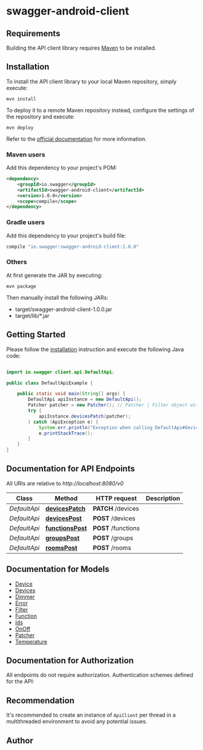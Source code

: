 # swagger-android-client

## Requirements

Building the API client library requires [Maven](https://maven.apache.org/) to be installed.

## Installation

To install the API client library to your local Maven repository, simply execute:

```shell
mvn install
```

To deploy it to a remote Maven repository instead, configure the settings of the repository and execute:

```shell
mvn deploy
```

Refer to the [official documentation](https://maven.apache.org/plugins/maven-deploy-plugin/usage.html) for more information.

### Maven users

Add this dependency to your project's POM:

```xml
<dependency>
    <groupId>io.swagger</groupId>
    <artifactId>swagger-android-client</artifactId>
    <version>1.0.0</version>
    <scope>compile</scope>
</dependency>
```

### Gradle users

Add this dependency to your project's build file:

```groovy
compile "io.swagger:swagger-android-client:1.0.0"
```

### Others

At first generate the JAR by executing:

    mvn package

Then manually install the following JARs:

* target/swagger-android-client-1.0.0.jar
* target/lib/*.jar

## Getting Started

Please follow the [installation](#installation) instruction and execute the following Java code:

```java

import io.swagger.client.api.DefaultApi;

public class DefaultApiExample {

    public static void main(String[] args) {
        DefaultApi apiInstance = new DefaultApi();
        Patcher patcher = new Patcher(); // Patcher | Filter object with function values
        try {
            apiInstance.devicesPatch(patcher);
        } catch (ApiException e) {
            System.err.println("Exception when calling DefaultApi#devicesPatch");
            e.printStackTrace();
        }
    }
}

```

## Documentation for API Endpoints

All URIs are relative to *http://localhost:8080/v0*

Class | Method | HTTP request | Description
------------ | ------------- | ------------- | -------------
*DefaultApi* | [**devicesPatch**](docs/DefaultApi.md#devicesPatch) | **PATCH** /devices | 
*DefaultApi* | [**devicesPost**](docs/DefaultApi.md#devicesPost) | **POST** /devices | 
*DefaultApi* | [**functionsPost**](docs/DefaultApi.md#functionsPost) | **POST** /functions | 
*DefaultApi* | [**groupsPost**](docs/DefaultApi.md#groupsPost) | **POST** /groups | 
*DefaultApi* | [**roomsPost**](docs/DefaultApi.md#roomsPost) | **POST** /rooms | 


## Documentation for Models

 - [Device](docs/Device.md)
 - [Devices](docs/Devices.md)
 - [Dimmer](docs/Dimmer.md)
 - [Error](docs/Error.md)
 - [Filter](docs/Filter.md)
 - [Function](docs/Function.md)
 - [Ids](docs/Ids.md)
 - [OnOff](docs/OnOff.md)
 - [Patcher](docs/Patcher.md)
 - [Temperature](docs/Temperature.md)


## Documentation for Authorization

All endpoints do not require authorization.
Authentication schemes defined for the API:

## Recommendation

It's recommended to create an instance of `ApiClient` per thread in a multithreaded environment to avoid any potential issues.

## Author



